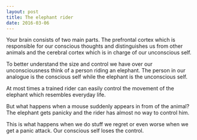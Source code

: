 ```yaml
---
layout: post
title: The elephant rider
date: 2016-03-06
---
```


Your brain consists of two main parts. The prefrontal cortex which is responsible for our conscious thoughts and distinguishes us from other animals and the cerebral cortex which is in charge of our unconscious self.

To better understand the size and control we have over our unconsciousness think of a person riding an elephant. The person in our analogue is the conscious self while the elephant is the unconscious self.
 
At most times a trained rider can easily control the movement of the elephant which resembles everyday life.

But what happens when a mouse suddenly appears in from of the animal? The elephant gets panicky and the rider has almost no way to control him.

This is what happens when we do stuff we regret or even worse when we get a panic attack. Our conscious self loses the control. 

